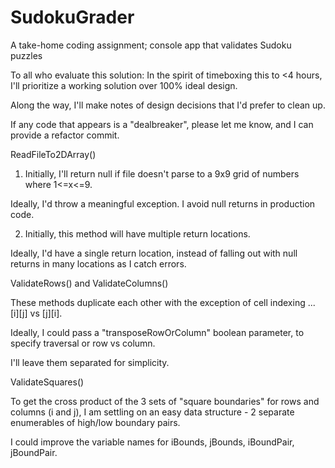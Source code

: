 # SudokuGrader
A take-home coding assignment; console app that validates Sudoku puzzles

To all who evaluate this solution:
In the spirit of timeboxing this to <4 hours, I'll prioritize a working solution over 100% ideal design.

Along the way, I'll make notes of design decisions that I'd prefer to clean up.

If any code that appears is a "dealbreaker", please let me know, and I can provide a refactor commit.



ReadFileTo2DArray()


1. Initially, I'll return null if file doesn't parse to a 9x9 grid of numbers where 1<=x<=9.

Ideally, I'd throw a meaningful exception.  I avoid null returns in production code.

2. Initially, this method will have multiple return locations.

Ideally, I'd have a single return location, instead of falling out with null returns in many locations
	as I catch errors.



ValidateRows() and ValidateColumns()


These methods duplicate each other with the exception of cell indexing ... [i][j] vs [j][i].

Ideally, I could pass a "transposeRowOrColumn" boolean parameter, to specify traversal or row vs column.

I'll leave them separated for simplicity.


ValidateSquares()


To get the cross product of the 3 sets of "square boundaries" for rows and columns (i and j), I am settling on an easy data structure - 2 separate enumerables of high/low boundary pairs.


I could improve the variable names for iBounds, jBounds, iBoundPair, jBoundPair.

